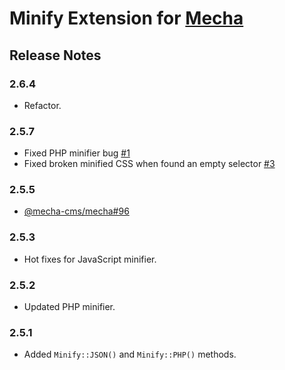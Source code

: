 Minify Extension for [Mecha](https://github.com/mecha-cms/mecha)
================================================================

Release Notes
-------------

### 2.6.4

 - Refactor.

### 2.5.7

 - Fixed PHP minifier bug [#1](https://github.com/mecha-cms/x.minify/issues/1)
 - Fixed broken minified CSS when found an empty selector [#3](https://github.com/mecha-cms/x.minify/pull/3)

### 2.5.5

 - [@mecha-cms/mecha#96](https://github.com/mecha-cms/mecha/issues/96)

### 2.5.3

 - Hot fixes for JavaScript minifier.

### 2.5.2

 - Updated PHP minifier.

### 2.5.1

 - Added `Minify::JSON()` and `Minify::PHP()` methods.